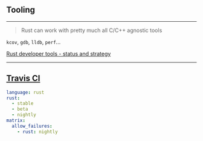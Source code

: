 ## Tooling

---

> Rust can work with pretty much all C/C++ agnostic tools

`kcov`, `gdb`, `lldb`, `perf`...

[Rust developer tools - status and strategy](https://gist.github.com/nrc/a3bbf6dd1b14ce57f18c)

---

## [Travis CI](https://docs.travis-ci.com/user/languages/rust/)

```yaml
language: rust
rust:
  - stable
  - beta
  - nightly
matrix:
  allow_failures:
    - rust: nightly
```